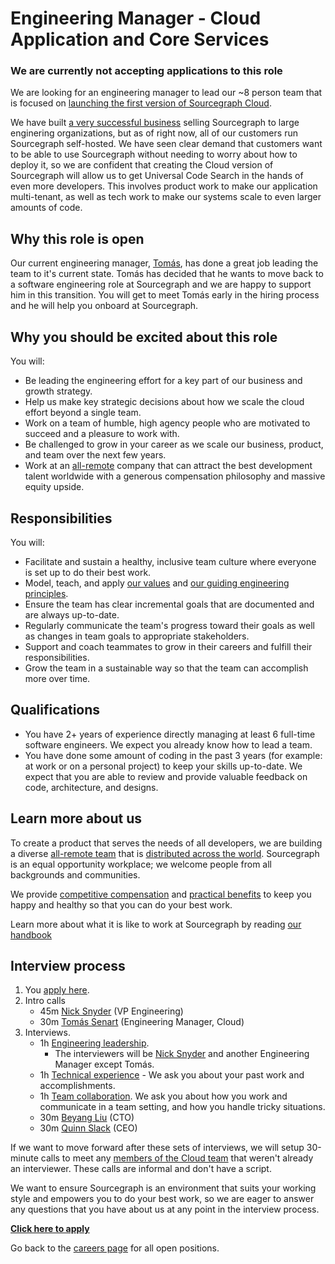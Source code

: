 # Engineering Manager - Cloud Application and Core Services

### We are currently not accepting applications to this role

We are looking for an engineering manager to lead our ~8 person team that is focused on [launching the first version of Sourcegraph Cloud](../cloud/goals.md#private-code-on-sourcegraph-cloud). 

We have built [a very successful business](https://about.sourcegraph.com/blog/series-c-with-sequoia/) selling Sourcegraph to large enginering organizations, but as of right now, all of our customers run Sourcegraph self-hosted. We have seen clear demand that customers want to be able to use Sourcegraph without needing to worry about how to deploy it, so we are confident that creating the Cloud version of Sourcegraph will allow us to get Universal Code Search in the hands of even more developers. This involves product work to make our application multi-tenant, as well as tech work to make our systems scale to even larger amounts of code.

## Why this role is open

Our current engineering manager, [Tomás](../../../company/team/index.md#tomás-senart), has done a great job leading the team to it's current state. Tomás has decided that he wants to move back to a software engineering role at Sourcegraph and we are happy to support him in this transition. You will get to meet Tomás early in the hiring process and he will help you onboard at Sourcegraph.

## Why you should be excited about this role

You will:

- Be leading the engineering effort for a key part of our business and growth strategy.
- Help us make key strategic decisions about how we scale the cloud effort beyond a single team.
- Work on a team of humble, high agency people who are motivated to succeed and a pleasure to work with.
- Be challenged to grow in your career as we scale our business, product, and team over the next few years.
- Work at an [all-remote](../../../company/remote/index.md) company that can attract the best development talent worldwide with a generous compensation philosophy and massive equity upside.

## Responsibilities

You will:

- Facilitate and sustain a healthy, inclusive team culture where everyone is set up to do their best work.
- Model, teach, and apply [our values](../../../company/values.md) and [our guiding engineering principles](../index.md#guiding-principles).
- Ensure the team has clear incremental goals that are documented and are always up-to-date.
- Regularly communicate the team's progress toward their goals as well as changes in team goals to appropriate stakeholders.
- Support and coach teammates to grow in their careers and fulfill their responsibilities.
- Grow the team in a sustainable way so that the team can accomplish more over time.

## Qualifications

- You have 2+ years of experience directly managing at least 6 full-time software engineers. We expect you already know how to lead a team.
- You have done some amount of coding in the past 3 years (for example: at work or on a personal project) to keep your skills up-to-date. We expect that you are able to review and provide valuable feedback on code, architecture, and designs.

## Learn more about us

To create a product that serves the needs of all developers, we are building a diverse [all-remote team](../../../company/remote/index.md) that is [distributed across the world](../../../company/team/locations.md). Sourcegraph is an equal opportunity workplace; we welcome people from all backgrounds and communities.

We provide [competitive compensation](../../people-ops/compensation.md) and [practical benefits](../../people-ops/benefits-and-perks.md) to keep you happy and healthy so that you can do your best work.

Learn more about what it is like to work at Sourcegraph by reading [our handbook](../../index.md)

## Interview process

1. You [apply here](https://jobs.lever.co/sourcegraph/95ad534f-8724-45dc-9b50-291c5926a7dc/apply). 
1. Intro calls
   - 45m [Nick Snyder](../../../company/team/index.md#nick-snyder-he-him) (VP Engineering)
   - 30m [Tomás Senart](../../../company/team/index.md#tomás-senart) (Engineering Manager, Cloud)
1. Interviews.
   - 1h [Engineering leadership](engineering-leadership.md).
     - The interviewers will be [Nick Snyder](../../../company/team/index.md#nick-snyder-he-him) and another Engineering Manager except Tomás.
   - 1h [Technical experience](https://github.com/sourcegraph/interviews/blob/master/engineering/technical-experience.md) - We ask you about your past work and accomplishments.
   - 1h [Team collaboration](https://github.com/sourcegraph/interviews/blob/master/engineering/team-collaboration.md). We ask you about how you work and communicate in a team setting, and how you handle tricky situations.
   - 30m [Beyang Liu](../../../company/team/index.md#beyang-liu) (CTO)
   - 30m [Quinn Slack](../../../company/team/index.md#quinn-slack) (CEO)

If we want to move forward after these sets of interviews, we will setup 30-minute calls to meet any [members of the Cloud team](../cloud/index.md#members) that weren't already an interviewer. These calls are informal and don't have a script.

We want to ensure Sourcegraph is an environment that suits your working style and empowers you to do your best work, so we are eager to answer any questions that you have about us at any point in the interview process.

**[Click here to apply](https://jobs.lever.co/sourcegraph/95ad534f-8724-45dc-9b50-291c5926a7dc/apply)**

Go back to the [careers page](../../../company/careers.md) for all open positions.
